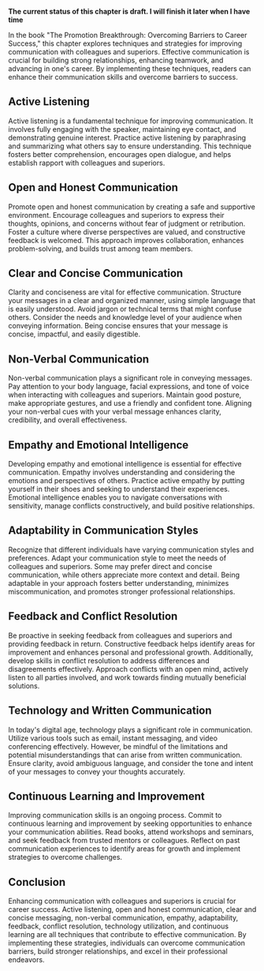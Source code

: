 **The current status of this chapter is draft. I will finish it later when I have time**

In the book "The Promotion Breakthrough: Overcoming Barriers to Career Success," this chapter explores techniques and strategies for improving communication with colleagues and superiors. Effective communication is crucial for building strong relationships, enhancing teamwork, and advancing in one's career. By implementing these techniques, readers can enhance their communication skills and overcome barriers to success.

Active Listening
----------------

Active listening is a fundamental technique for improving communication. It involves fully engaging with the speaker, maintaining eye contact, and demonstrating genuine interest. Practice active listening by paraphrasing and summarizing what others say to ensure understanding. This technique fosters better comprehension, encourages open dialogue, and helps establish rapport with colleagues and superiors.

Open and Honest Communication
-----------------------------

Promote open and honest communication by creating a safe and supportive environment. Encourage colleagues and superiors to express their thoughts, opinions, and concerns without fear of judgment or retribution. Foster a culture where diverse perspectives are valued, and constructive feedback is welcomed. This approach improves collaboration, enhances problem-solving, and builds trust among team members.

Clear and Concise Communication
-------------------------------

Clarity and conciseness are vital for effective communication. Structure your messages in a clear and organized manner, using simple language that is easily understood. Avoid jargon or technical terms that might confuse others. Consider the needs and knowledge level of your audience when conveying information. Being concise ensures that your message is concise, impactful, and easily digestible.

Non-Verbal Communication
------------------------

Non-verbal communication plays a significant role in conveying messages. Pay attention to your body language, facial expressions, and tone of voice when interacting with colleagues and superiors. Maintain good posture, make appropriate gestures, and use a friendly and confident tone. Aligning your non-verbal cues with your verbal message enhances clarity, credibility, and overall effectiveness.

Empathy and Emotional Intelligence
----------------------------------

Developing empathy and emotional intelligence is essential for effective communication. Empathy involves understanding and considering the emotions and perspectives of others. Practice active empathy by putting yourself in their shoes and seeking to understand their experiences. Emotional intelligence enables you to navigate conversations with sensitivity, manage conflicts constructively, and build positive relationships.

Adaptability in Communication Styles
------------------------------------

Recognize that different individuals have varying communication styles and preferences. Adapt your communication style to meet the needs of colleagues and superiors. Some may prefer direct and concise communication, while others appreciate more context and detail. Being adaptable in your approach fosters better understanding, minimizes miscommunication, and promotes stronger professional relationships.

Feedback and Conflict Resolution
--------------------------------

Be proactive in seeking feedback from colleagues and superiors and providing feedback in return. Constructive feedback helps identify areas for improvement and enhances personal and professional growth. Additionally, develop skills in conflict resolution to address differences and disagreements effectively. Approach conflicts with an open mind, actively listen to all parties involved, and work towards finding mutually beneficial solutions.

Technology and Written Communication
------------------------------------

In today's digital age, technology plays a significant role in communication. Utilize various tools such as email, instant messaging, and video conferencing effectively. However, be mindful of the limitations and potential misunderstandings that can arise from written communication. Ensure clarity, avoid ambiguous language, and consider the tone and intent of your messages to convey your thoughts accurately.

Continuous Learning and Improvement
-----------------------------------

Improving communication skills is an ongoing process. Commit to continuous learning and improvement by seeking opportunities to enhance your communication abilities. Read books, attend workshops and seminars, and seek feedback from trusted mentors or colleagues. Reflect on past communication experiences to identify areas for growth and implement strategies to overcome challenges.

Conclusion
----------

Enhancing communication with colleagues and superiors is crucial for career success. Active listening, open and honest communication, clear and concise messaging, non-verbal communication, empathy, adaptability, feedback, conflict resolution, technology utilization, and continuous learning are all techniques that contribute to effective communication. By implementing these strategies, individuals can overcome communication barriers, build stronger relationships, and excel in their professional endeavors.
